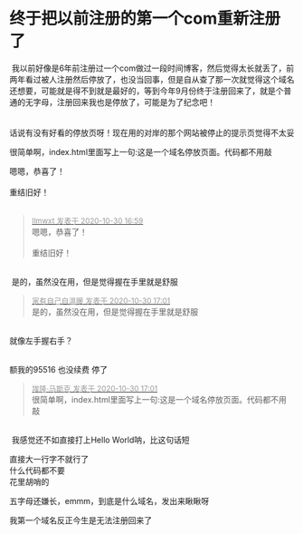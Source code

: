 # 终于把以前注册的第一个com重新注册了


<img src="static/image/smiley/default/lol.gif" smilieid="12" border="0" alt="" /> 我以前好像是6年前注册过一个com做过一段时间博客，然后觉得太长就丢了，前两年看过被人注册然后停放了，也没当回事，但是自从查了那一次就觉得这个域名还想要，可能就是得不到就是最好的，等到今年9月份终于注册回来了，就是个普通的无字母，注册回来我也是停放了，可能是为了纪念吧！<br />
<br />
<img id="aimg_j7h7v" onclick="zoom(this, this.src, 0, 0, 0)" class="zoom" src="https://s1.ax1x.com/2020/10/30/BtR19U.png" onmouseover="img_onmouseoverfunc(this)" onload="thumbImg(this)" border="0" alt="" /><br />
<br />
话说有没有好看的停放页呀！现在用的对岸的那个网站被停止的提示页觉得不太妥

很简单啊，index.html里面写上一句:这是一个域名停放页面。代码都不用敲

嗯嗯，恭喜了！<br />
<br />
重结旧好！<br />
<br />
<img src="static/image/smiley/default/lol.gif" smilieid="12" border="0" alt="" /><img src="static/image/smiley/default/lol.gif" smilieid="12" border="0" alt="" /><img src="static/image/smiley/default/lol.gif" smilieid="12" border="0" alt="" />

<div class="quote"><blockquote><font size="2"><a href="https://www.hostloc.com/forum.php?mod=redirect&amp;goto=findpost&amp;pid=9376034&amp;ptid=760304" target="_blank"><font color="#999999">llmwxt 发表于 2020-10-30 16:59</font></a></font><br />
嗯嗯，恭喜了！<br />
<br />
重结旧好！</blockquote></div><br />
<img src="static/image/smiley/default/lol.gif" smilieid="12" border="0" alt="" /> 是的，虽然没在用，但是觉得握在手里就是舒服

<div class="quote"><blockquote><font size="2"><a href="https://www.hostloc.com/forum.php?mod=redirect&amp;goto=findpost&amp;pid=9376049&amp;ptid=760304" target="_blank"><font color="#999999">家有自己自温暖 发表于 2020-10-30 17:01</font></a></font><br />
是的，虽然没在用，但是觉得握在手里就是舒服</blockquote></div><br />
就像左手握右手？<br />
<br />


额我的95516 也没续费 停了

<div class="quote"><blockquote><font size="2"><a href="https://www.hostloc.com/forum.php?mod=redirect&amp;goto=findpost&amp;pid=9376043&amp;ptid=760304" target="_blank"><font color="#999999">埃隆·马斯克 发表于 2020-10-30 17:01</font></a></font><br />
很简单啊，index.html里面写上一句:这是一个域名停放页面。代码都不用敲</blockquote></div><br />
<img src="static/image/smiley/yct/011.gif" smilieid="33" border="0" alt="" /> 我感觉还不如直接打上Hello World呐，比这句话短

直接大一行字不就行了<img src="static/image/smiley/default/lol.gif" smilieid="12" border="0" alt="" /><br />
什么代码都不要<br />
花里胡哨的

五字母还嫌长，emmm，到底是什么域名，发出来瞅瞅呀

我第一个域名反正今生是无法注册回来了
